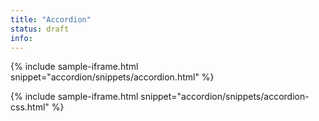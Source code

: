 ```yaml
---
title: "Accordion"
status: draft
info:
---
```


{% include sample-iframe.html snippet="accordion/snippets/accordion.html" %}

{% include sample-iframe.html snippet="accordion/snippets/accordion-css.html" %}
